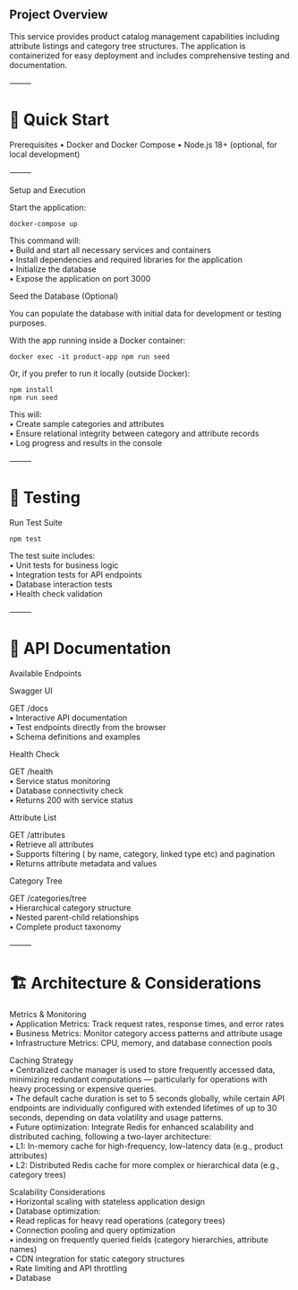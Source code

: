 ## Project Overview

This service provides product catalog management capabilities including attribute listings and category tree structures.
The application is containerized for easy deployment and includes comprehensive testing and documentation.

⸻

# 🚀 Quick Start

Prerequisites
• Docker and Docker Compose
• Node.js 18+ (optional, for local development)

⸻

Setup and Execution

Start the application:

```
docker-compose up
```

This command will:  
• Build and start all necessary services and containers  
• Install dependencies and required libraries for the application  
• Initialize the database  
• Expose the application on port 3000  

Seed the Database (Optional)

You can populate the database with initial data for development or testing purposes.

With the app running inside a Docker container:
```
docker exec -it product-app npm run seed
```

Or, if you prefer to run it locally (outside Docker):
```
npm install
npm run seed
```

This will:  
• Create sample categories and attributes  
• Ensure relational integrity between category and attribute records  
• Log progress and results in the console  

⸻

# 🧪 Testing

Run Test Suite

```
npm test
```

The test suite includes:  
• Unit tests for business logic  
• Integration tests for API endpoints  
• Database interaction tests  
• Health check validation  

⸻

# 📘 API Documentation

Available Endpoints

Swagger UI

GET /docs  
• Interactive API documentation  
• Test endpoints directly from the browser  
• Schema definitions and examples  

Health Check

GET /health  
• Service status monitoring  
• Database connectivity check  
• Returns 200 with service status  

Attribute List

GET /attributes  
• Retrieve all attributes  
• Supports filtering ( by name, category, linked type etc) and pagination  
• Returns attribute metadata and values  

Category Tree

GET /categories/tree  
• Hierarchical category structure  
• Nested parent-child relationships  
• Complete product taxonomy  

⸻

# 🏗️ Architecture & Considerations

Metrics & Monitoring  
• Application Metrics: Track request rates, response times, and error rates  
• Business Metrics: Monitor category access patterns and attribute usage  
• Infrastructure Metrics: CPU, memory, and database connection pools  

Caching Strategy  
• Centralized cache manager is used to store frequently accessed data, minimizing redundant computations — particularly for operations with heavy processing or expensive queries.  
• The default cache duration is set to 5 seconds globally, while certain API endpoints are individually configured with extended lifetimes of up to 30 seconds, depending on data volatility and usage patterns.  
• Future optimization: Integrate Redis for enhanced scalability and distributed caching, following a two-layer architecture:  
  • L1: In-memory cache for high-frequency, low-latency data (e.g., product attributes)  
  • L2: Distributed Redis cache for more complex or hierarchical data (e.g., category trees)  

Scalability Considerations  
• Horizontal scaling with stateless application design  
• Database optimization:  
  • Read replicas for heavy read operations (category trees)  
  • Connection pooling and query optimization  
  • indexing on frequently queried fields (category hierarchies, attribute names)  
• CDN integration for static category structures  
• Rate limiting and API throttling  
• Database  

